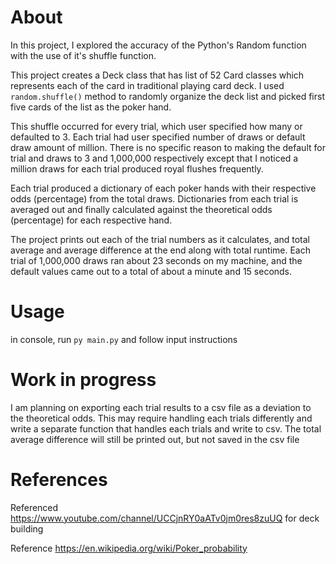 # About
In this project, I explored the accuracy of the Python's Random function with the use of it's shuffle function. 

This project creates a Deck class that has list of 52 Card classes which represents each of the card in traditional playing card deck. I used `random.shuffle()` method to randomly organize the deck list and picked first five cards of the list as the poker hand. 

This shuffle occurred for every trial, which user specified how many or defaulted to 3. Each trial had user specified number of draws or default draw amount of million. There is no specific reason to making the default for trial and draws to 3 and 1,000,000 respectively except that I noticed a million draws for each trial produced royal flushes frequently. 

Each trial produced a dictionary of each poker hands with their respective odds (percentage) from the total draws. Dictionaries from each trial is averaged out and finally calculated against the theoretical odds (percentage) for each respective hand.

The project prints out each of the trial numbers as it calculates, and total average and average difference at the end along with total runtime. Each trial of 1,000,000 draws ran about 23 seconds on my machine, and the default values came out to a total of about a minute and 15 seconds. 

# Usage
in console, run `py main.py` and follow input instructions

# Work in progress
I am planning on exporting each trial results to a csv file as a deviation to the theoretical odds. This may require handling each trials differently and write a separate function that handles each trials and write to csv. The total average difference will still be printed out, but not saved in the csv file

# References

Referenced https://www.youtube.com/channel/UCCjnRY0aATv0jm0res8zuUQ for deck building

Reference https://en.wikipedia.org/wiki/Poker_probability 
